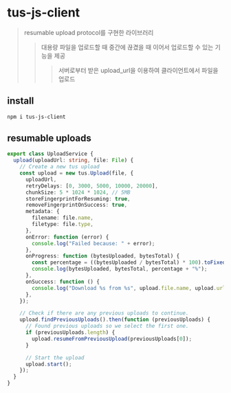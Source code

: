 # tus-js-client

> resumable upload protocol를 구현한 라이브러리
>
> > 대용량 파일을 업로드할 때 중간에 끊겼을 때 이어서 업로드할 수 있는 기능을 제공
> >
> > > 서버로부터 받은 upload_url을 이용하여 클라이언트에서 파일을 업로드

## install

```sh
npm i tus-js-client
```

## resumable uploads

```ts
export class UploadService {
  upload(uploadUrl: string, file: File) {
    // Create a new tus upload
    const upload = new tus.Upload(file, {
      uploadUrl,
      retryDelays: [0, 3000, 5000, 10000, 20000],
      chunkSize: 5 * 1024 * 1024, // 5MB
      storeFingerprintForResuming: true,
      removeFingerprintOnSuccess: true,
      metadata: {
        filename: file.name,
        filetype: file.type,
      },
      onError: function (error) {
        console.log("Failed because: " + error);
      },
      onProgress: function (bytesUploaded, bytesTotal) {
        const percentage = ((bytesUploaded / bytesTotal) * 100).toFixed(2);
        console.log(bytesUploaded, bytesTotal, percentage + "%");
      },
      onSuccess: function () {
        console.log("Download %s from %s", upload.file.name, upload.url);
      },
    });

    // Check if there are any previous uploads to continue.
    upload.findPreviousUploads().then(function (previousUploads) {
      // Found previous uploads so we select the first one.
      if (previousUploads.length) {
        upload.resumeFromPreviousUpload(previousUploads[0]);
      }

      // Start the upload
      upload.start();
    });
  }
}
```
